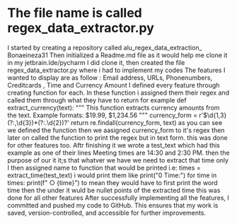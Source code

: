 # The file name is called regex_data_extractor.py
I started by creating  a repository called alu_regex_data_extraction_ Bonaeineza31
Then initialized a Readme.md file as it would help me clone it in my jetbrain.Ide/pycharm
I did clone it, then created the file regex_data_extractor.py where i had to implement my codes
The features I wanted to display are as follow : Email address, URLs, Phonenumbers, Creditcards , Time and Currency Amount
I defined every feature through creating function for each. In these function i assigned them their regex and called them through what they have to return
for example def extract_currency(text):
    """
    This function extracts currency amounts from the text.
    Example formats: $19.99, $1,234.56
    """
    currency_form = r'\$\d{1,3}(?:,\d{3})*(?:\.\d{2})?'
    return re.findall(currency_form, text)
    as you can see we defined the function then we aasigned currency_form to it's regex then later on called the function to print  the regex but in text form. 
    this was done for other features too.
    Aftr finishing it  we wrote a test_text which had this example as one of their lines 
    Meeting times are 14:30 and 2:30 PM. then the purpose of our it it;s that whatver we have we need to extract that time only 
    I then assigned name to function that would be printed i.e: times = extract_time(test_text)
    i would print them like print("0 Time:")
for time in times:
    print(f"  ○ {time}") to mean they would have to first print the word time then the under it wuld be nullet points of the extracted time
    this was done for all other features
After successfully implementing all the features, I committed and pushed my code to GitHub.
This ensures that my work is saved, version-controlled, and accessible for further improvements.

